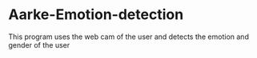 # Aarke-Emotion-detection
This program uses the web cam of the user and detects the emotion and gender of the user